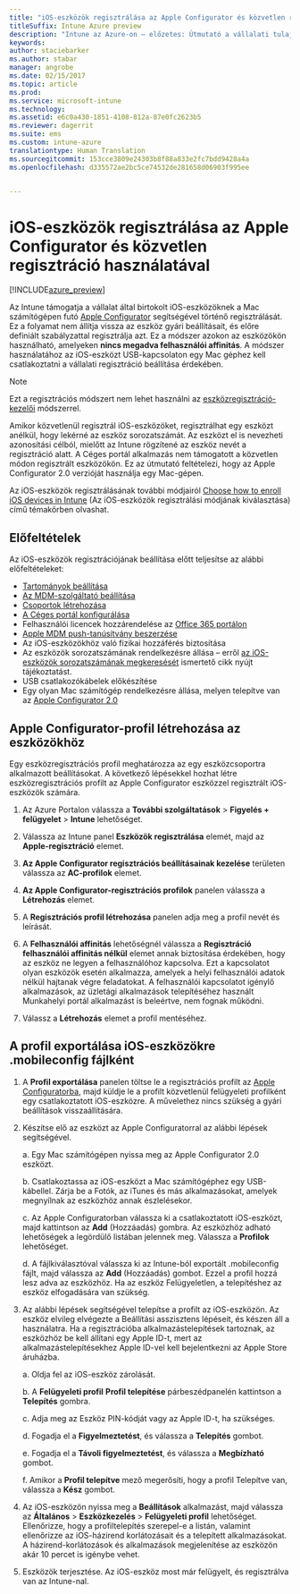 ```yaml
---
title: "iOS-eszközök regisztrálása az Apple Configurator és közvetlen regisztráció használatával"
titleSuffix: Intune Azure preview
description: "Intune az Azure-on – előzetes: Útmutató a vállalati tulajdonban lévő iOS-eszközök az Apple Configuratorral való közvetlen regisztrációjához."
keywords: 
author: staciebarker
ms.author: stabar
manager: angrobe
ms.date: 02/15/2017
ms.topic: article
ms.prod: 
ms.service: microsoft-intune
ms.technology: 
ms.assetid: e6c0a430-1851-4108-812a-87e0fc2623b5
ms.reviewer: dagerrit
ms.suite: ems
ms.custom: intune-azure
translationtype: Human Translation
ms.sourcegitcommit: 153cce3809e24303b8f88a833e2fc7bdd9428a4a
ms.openlocfilehash: d335572ae2bc5ce74532de281658d06903f995ee


---
```


# <a name="enroll-ios-devices-with-apple-configurator-and-direct-enrollment"></a>iOS-eszközök regisztrálása az Apple Configurator és közvetlen regisztráció használatával 

[!INCLUDE[azure_preview](../includes/azure_preview.md)]

Az Intune támogatja a vállalat által birtokolt iOS-eszközöknek a Mac számítógépen futó [Apple Configurator](https://itunes.apple.com/us/app/apple-configurator-2/id1037126344?mt=12) segítségével történő regisztrálását. Ez a folyamat nem állítja vissza az eszköz gyári beállításait, és előre definiált szabályzattal regisztrálja azt. Ez a módszer azokon az eszközökön használható, amelyeken **nincs megadva felhasználói affinitás**. A módszer használatához az iOS-eszközt USB-kapcsolaton egy Mac géphez kell csatlakoztatni a vállalati regisztráció beállítása érdekében.

>[!NOTE]
>Ezt a regisztrációs módszert nem lehet használni az [eszközregisztráció-kezelői](enroll-devices-using-device-enrollment-manager.md) módszerrel.

Amikor közvetlenül regisztrál iOS-eszközöket, regisztrálhat egy eszközt anélkül, hogy lekérné az eszköz sorozatszámát. Az eszközt el is nevezheti azonosítási célból, mielőtt az Intune rögzítené az eszköz nevét a regisztráció alatt. A Céges portál alkalmazás nem támogatott a közvetlen módon regisztrált eszközökön. Ez az útmutató feltételezi, hogy az Apple Configurator 2.0 verzióját használja egy Mac-gépen.

Az iOS-eszközök regisztrálásának további módjairól [Choose how to enroll iOS devices in Intune](choose-ios-enrollment-method.md) (Az iOS-eszközök regisztrálási módjának kiválasztása) című témakörben olvashat.


## <a name="prerequisites"></a>Előfeltételek

Az iOS-eszközök regisztrációjának beállítása előtt teljesítse az alábbi előfeltételeket:

- [Tartományok beállítása](https://docs.microsoft.com/intune/get-started/start-with-a-paid-subscription-to-microsoft-intune-step-2)
- [Az MDM-szolgáltató beállítása](set-mdm-authority.md)
- [Csoportok létrehozása](https://docs.microsoft.com/intune/get-started/start-with-a-paid-subscription-to-microsoft-intune-step-5)
- [A Céges portál konfigurálása](/intune-azure/manage-apps/company-portal-app.md)
- Felhasználói licencek hozzárendelése az [Office 365 portálon](http://go.microsoft.com/fwlink/p/?LinkId=698854)
- [Apple MDM push-tanúsítvány beszerzése](get-an-apple-mdm-push-certificate.md)
- Az iOS-eszközökhöz való fizikai hozzáférés biztosítása
- Az eszközök sorozatszámának rendelkezésre állása – erről [az iOS-eszközök sorozatszámának megkeresését](https://support.apple.com//HT204308) ismertető cikk nyújt tájékoztatást.
- USB csatlakozókábelek előkészítése
- Egy olyan Mac számítógép rendelkezésre állása, melyen telepítve van az [Apple Configurator 2.0](https://itunes.apple.com/us/app/apple-configurator-2/id1037126344?mt=12)

## <a name="create-an-apple-configurator-profile-for-devices"></a>Apple Configurator-profil létrehozása az eszközökhöz

Egy eszközregisztrációs profil meghatározza az egy eszközcsoportra alkalmazott beállításokat. A következő lépésekkel hozhat létre eszközregisztrációs profilt az Apple Configurator eszközzel regisztrált iOS-eszközök számára.

1. Az Azure Portalon válassza a **További szolgáltatások** > **Figyelés + felügyelet** > **Intune** lehetőséget.

2. Válassza az Intune panel **Eszközök regisztrálása** elemét, majd az **Apple-regisztráció** elemet.

3. **Az Apple Configurator regisztrációs beállításainak kezelése** területen válassza az **AC-profilok** elemet.

4. **Az Apple Configurator-regisztrációs profilok** panelen válassza a **Létrehozás** elemet.

5. A **Regisztrációs profil létrehozása** panelen adja meg a profil nevét és leírását.

6. A **Felhasználói affinitás** lehetőségnél válassza a **Regisztráció felhasználói affinitás nélkül** elemet annak biztosítása érdekében, hogy az eszköz ne legyen a felhasználóhoz kapcsolva. Ezt a kapcsolatot olyan eszközök esetén alkalmazza, amelyek a helyi felhasználói adatok nélkül hajtanak végre feladatokat. A felhasználói kapcsolatot igénylő alkalmazások, az üzletági alkalmazások telepítéséhez használt Munkahelyi portál alkalmazást is beleértve, nem fognak működni.

7. Válassz a **Létrehozás** elemet a profil mentéséhez.

## <a name="export-the-profile-as-mobileconfig-to-ios-devices"></a>A profil exportálása iOS-eszközökre .mobileconfig fájlként

1. A **Profil exportálása** panelen töltse le a regisztrációs profilt az [Apple Configuratorba](https://itunes.apple.com/us/app/apple-configurator-2/id1037126344?mt=12), majd küldje le a profilt közvetlenül felügyeleti profilként egy csatlakoztatott iOS-eszközre. A művelethez nincs szükség a gyári beállítások visszaállítására.

2. Készítse elő az eszközt az Apple Configuratorral az alábbi lépések segítségével.

   a. Egy Mac számítógépen nyissa meg az Apple Configurator 2.0 eszközt.

   b. Csatlakoztassa az iOS-eszközt a Mac számítógéphez egy USB-kábellel. Zárja be a Fotók, az iTunes és más alkalmazásokat, amelyek megnyílnak az eszközhöz annak észlelésekor.

   c. Az Apple Configuratorban válassza ki a csatlakoztatott iOS-eszközt, majd kattintson az **Add** (Hozzáadás) gombra. Az eszközhöz adható lehetőségek a legördülő listában jelennek meg. Válassza a **Profilok** lehetőséget.

   d. A fájlkiválasztóval válassza ki az Intune-ból exportált .mobileconfig fájlt, majd válassza az **Add** (Hozzáadás) gombot. Ezzel a profil hozzá lesz adva az eszközhöz. Ha az eszköz Felügyeletlen, a telepítéshez az eszköz elfogadására van szükség.

3. Az alábbi lépések segítségével telepítse a profilt az iOS-eszközön. Az eszköz elvileg elvégezte a Beállítási asszisztens lépéseit, és készen áll a használatra. Ha a regisztrációba alkalmazástelepítések tartoznak, az eszközhöz be kell állítani egy Apple ID-t, mert az alkalmazástelepítésekhez Apple ID-vel kell bejelentkezni az Apple Store áruházba.

   a. Oldja fel az iOS-eszköz zárolását.

   b. A **Felügyeleti profil** **Profil telepítése** párbeszédpanelén kattintson a **Telepítés** gombra.

   c. Adja meg az Eszköz PIN-kódját vagy az Apple ID-t, ha szükséges.

   d. Fogadja el a **Figyelmeztetést**, és válassza a **Telepítés** gombot.

   e. Fogadja el a **Távoli figyelmeztetést**, és válassza a **Megbízható** gombot.

   f. Amikor a **Profil telepítve** mező megerősíti, hogy a profil Telepítve van, válassza a **Kész** gombot.

4. Az iOS-eszközön nyissa meg a **Beállítások** alkalmazást, majd válassza az **Általános** > **Eszközkezelés** > **Felügyeleti profil** lehetőséget. Ellenőrizze, hogy a profiltelepítés szerepel-e a listán, valamint ellenőrizze az iOS-házirend korlátozásait és a telepített alkalmazásokat. A házirend-korlátozások és alkalmazások megjelenítése az eszközön akár 10 percet is igénybe vehet.

5. Eszközök terjesztése. Az iOS-eszköz most már felügyelt, és regisztrálva van az Intune-nal.



<!--HONumber=Feb17_HO3-->


